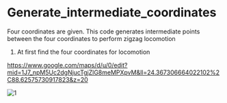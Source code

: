 # Generate_intermediate_coordinates
Four coordinates are given. This code generates intermediate points between the four coordinates to perform zigzag locomotion 

1.	At first find the four coordinates for locomotion

https://www.google.com/maps/d/u/0/edit?mid=1J7_npM5Uc2dgNjucTgjZlG8meMPXpvM&ll=24.367306664022102%2C88.62575730917823&z=20

![1]()
